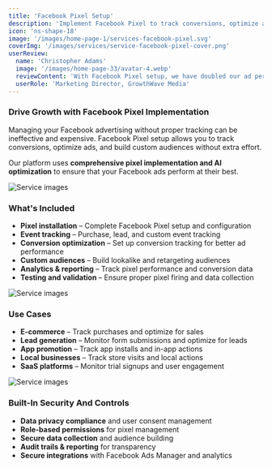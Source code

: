 ```yaml
---
title: 'Facebook Pixel Setup'
description: 'Implement Facebook Pixel to track conversions, optimize ads, and build custom audiences for better campaign performance.'
icon: 'ns-shape-18'
image: '/images/home-page-1/services-facebook-pixel.svg'
coverImg: '/images/services/service-facebook-pixel-cover.png'
userReview:
  name: 'Christopher Adams'
  image: '/images/home-page-33/avatar-4.webp'
  reviewContent: 'With Facebook Pixel setup, we have doubled our ad performance while cutting optimization time in half. It has become a vital part of our growth strategy.'
  userRole: 'Marketing Director, GrowthWave Media'
---
```


### Drive Growth with Facebook Pixel Implementation

Managing your Facebook advertising without proper tracking can be ineffective and expensive. Facebook Pixel setup allows you to track conversions, optimize ads, and build custom audiences without extra effort.

Our platform uses **comprehensive pixel implementation and AI optimization** to ensure that your Facebook ads perform at their best.

![Service images](/images/services/service-details-1.png)

### What's Included

- **Pixel installation** – Complete Facebook Pixel setup and configuration
- **Event tracking** – Purchase, lead, and custom event tracking
- **Conversion optimization** – Set up conversion tracking for better ad performance
- **Custom audiences** – Build lookalike and retargeting audiences
- **Analytics & reporting** – Track pixel performance and conversion data
- **Testing and validation** – Ensure proper pixel firing and data collection

![Service images](/images/services/service-details-2.png)

### Use Cases

- **E-commerce** – Track purchases and optimize for sales
- **Lead generation** – Monitor form submissions and optimize for leads
- **App promotion** – Track app installs and in-app actions
- **Local businesses** – Track store visits and local actions
- **SaaS platforms** – Monitor trial signups and user engagement

![Service images](/images/services/service-details-3.jpg)

### Built-In Security And Controls

- **Data privacy compliance** and user consent management
- **Role-based permissions** for pixel management
- **Secure data collection** and audience building
- **Audit trails & reporting** for transparency
- **Secure integrations** with Facebook Ads Manager and analytics
